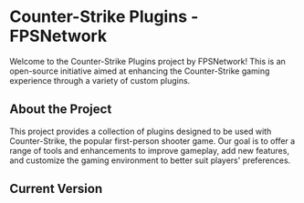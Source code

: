 # Counter-Strike Plugins - FPSNetwork

Welcome to the Counter-Strike Plugins project by FPSNetwork! This is an open-source initiative aimed at enhancing the Counter-Strike gaming experience through a variety of custom plugins.

## About the Project

This project provides a collection of plugins designed to be used with Counter-Strike, the popular first-person shooter game. Our goal is to offer a range of tools and enhancements to improve gameplay, add new features, and customize the gaming environment to better suit players' preferences.

## Current Version
